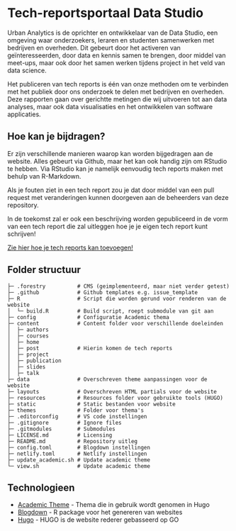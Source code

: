# Tech-reportsportaal Data Studio

Urban Analytics is de oprichter en ontwikkelaar van de Data Studio, een omgeving waar onderzoekers, leraren en studenten samenwerken met bedrijven en overheden. Dit gebeurt door het activeren van geïnteresseerden, door data en kennis samen te brengen, door middel van meet-ups, maar ook door het samen werken tijdens project in het veld van data science.

Het publiceren van tech reports is één van onze methoden om te verbinden met het publiek door ons onderzoek te delen met bedrijven en overheden. Deze rapporten gaan over gerichtte metingen die wij uitvoeren tot aan data analyses, maar ook data visualisaties en het ontwikkelen van software applicaties. 

## Hoe kan je bijdragen?
Er zijn verschillende manieren waarop kan worden bijgedragen aan de website. Alles gebeurt via Github, maar het kan ook handig zijn om RStudio te hebben. Via RStudio kan je namelijk eenvoudig tech reports maken met behulp van R-Markdown.

Als je fouten ziet in een tech report zou je dat door middel van een pull request met veranderingen kunnen doorgeven aan de beheerders van deze repository.

In de toekomst zal er ook een beschrijving worden gepubliceerd in de vorm van een tech report die zal uitleggen hoe je je eigen tech report kunt schrijven!

[Zie hier hoe je tech reports kan toevoegen!](https://github.com/DataStudioHvA/blog_tech_reports/tree/master/content/post)

## Folder structuur
    ├─ .forestry          # CMS (geimplementeerd, maar niet verder getest)
    ├─ .github            # Github templates e.g. issue_template
    ├─ R                  # Script die worden gerund voor renderen van de website
    │  └─ build.R         # Build script, roept submodule van git aan
    ├─ config             # Configuratie Academic thema
    ├─ content            # Content folder voor verschillende doeleinden
    │  ├─ authors
    │  ├─ courses
    │  ├─ home
    │  ├─ post            # Hierin komen de tech reports
    │  ├─ project
    │  ├─ publication
    │  ├─ slides
    │  ├─ talk
    ├─ data               # Overschreven theme aanpassingen voor de website 
    ├─ layouts            # Overschreven HTML partials voor de website
    ├─ resources          # Resources folder voor gebruikte tools (HUGO)
    ├─ static             # Static bestanden voor website
    ├─ themes             # Folder voor thema's
    ├─ .editorconfig      # VS code instellingen
    ├─ .gitignore         # Ignore files
    ├─ .gitmodules        # Submodules
    ├─ LICENSE.md         # Licensing
    ├─ README.md          # Repository uitleg
    ├─ config.toml        # Blogdown instellingen
    ├─ netlify.toml       # Netlify instellingen
    ├─ update_academic.sh # Update academic theme
    └─ view.sh            # Update academic theme


## Technologieen
- [Academic Theme](https://themes.gohugo.io/academic/) - Thema die in gebruik wordt genomen in Hugo
- [Blogdown](https://github.com/rstudio/blogdown) - R package voor het genereren van websites
- [Hugo](https://github.com/gohugoio/hugo) - HUGO is de website rederer gebasseerd op GO
